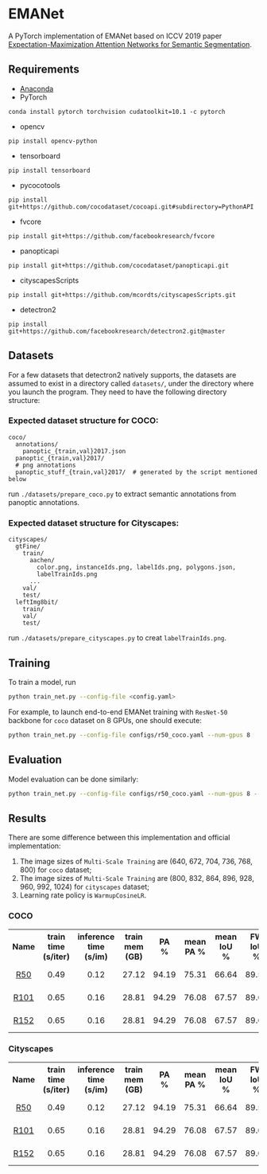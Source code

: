 # EMANet
A PyTorch implementation of EMANet based on ICCV 2019 paper [Expectation-Maximization Attention Networks for Semantic Segmentation](https://arxiv.org/abs/1907.13426). 

## Requirements
- [Anaconda](https://www.anaconda.com/download/)
- PyTorch
```
conda install pytorch torchvision cudatoolkit=10.1 -c pytorch
```
- opencv
```
pip install opencv-python
```
- tensorboard
```
pip install tensorboard
```
- pycocotools
```
pip install git+https://github.com/cocodataset/cocoapi.git#subdirectory=PythonAPI
```
- fvcore
```
pip install git+https://github.com/facebookresearch/fvcore
```
- panopticapi
```
pip install git+https://github.com/cocodataset/panopticapi.git
```
- cityscapesScripts
```
pip install git+https://github.com/mcordts/cityscapesScripts.git
```
- detectron2
```
pip install git+https://github.com/facebookresearch/detectron2.git@master
```

## Datasets
For a few datasets that detectron2 natively supports, the datasets are assumed to exist in a directory called
`datasets/`, under the directory where you launch the program. They need to have the following directory structure:

### Expected dataset structure for COCO:
```
coco/
  annotations/
    panoptic_{train,val}2017.json
  panoptic_{train,val}2017/
  # png annotations
  panoptic_stuff_{train,val}2017/  # generated by the script mentioned below
```
run `./datasets/prepare_coco.py` to extract semantic annotations from panoptic annotations.

### Expected dataset structure for Cityscapes:
```
cityscapes/
  gtFine/
    train/
      aachen/
        color.png, instanceIds.png, labelIds.png, polygons.json,
        labelTrainIds.png
      ...
    val/
    test/
  leftImg8bit/
    train/
    val/
    test/
```
run `./datasets/prepare_cityscapes.py` to creat `labelTrainIds.png`.

## Training
To train a model, run
```bash
python train_net.py --config-file <config.yaml>
```

For example, to launch end-to-end EMANet training with `ResNet-50` backbone for `coco` dataset on 8 GPUs, one should execute:
```bash
python train_net.py --config-file configs/r50_coco.yaml --num-gpus 8
```

## Evaluation
Model evaluation can be done similarly:
```bash
python train_net.py --config-file configs/r50_coco.yaml --num-gpus 8 --eval-only MODEL.WEIGHTS epochs/model.pth
```

## Results
There are some difference between this implementation and official implementation:
1. The image sizes of `Multi-Scale Training` are (640, 672, 704, 736, 768, 800) for `coco` dataset;
2. The image sizes of `Multi-Scale Training` are (800, 832, 864, 896, 928, 960, 992, 1024) for `cityscapes` dataset;
3. Learning rate policy is `WarmupCosineLR`.

### COCO
<table>
	<tbody>
		<!-- START TABLE -->
		<!-- TABLE HEADER -->
		<th>Name</th>
		<th>train time (s/iter)</th>
		<th>inference time (s/im)</th>
		<th>train mem (GB)</th>
		<th>PA</br>%</th>
		<th>mean PA %</th>
		<th>mean IoU %</th>
		<th>FW IoU %</th>
		<th>download link</th>
		<!-- TABLE BODY -->
		<!-- ROW: r50 -->
		<tr>
			<td align="center"><a href="configs/r50_coco.yaml">R50</a></td>
			<td align="center">0.49</td>
			<td align="center">0.12</td>
			<td align="center">27.12</td>
			<td align="center">94.19</td>
			<td align="center">75.31</td>
			<td align="center">66.64</td>
			<td align="center">89.54</td>
			<td align="center"><a href="https://pan.baidu.com/s/18wRQbLQyqXA4ISloUGWTSA">model</a>&nbsp;|&nbsp;ga7k</td>
		</tr>
		<!-- ROW: r101 -->
		<tr>
			<td align="center"><a href="configs/r101_coco.yaml">R101</a></td>
			<td align="center">0.65</td>
			<td align="center">0.16</td>
			<td align="center">28.81</td>
			<td align="center">94.29</td>
			<td align="center">76.08</td>
			<td align="center">67.57</td>
			<td align="center">89.69</td>
			<td align="center"><a href="https://pan.baidu.com/s/1eqt2U2gIBeE_UMtluCKIcQ">model</a>&nbsp;|&nbsp;xnvs</td>
		</tr>
		<!-- ROW: r152 -->
		<tr>
			<td align="center"><a href="configs/r152_coco.yaml">R152</a></td>
			<td align="center">0.65</td>
			<td align="center">0.16</td>
			<td align="center">28.81</td>
			<td align="center">94.29</td>
			<td align="center">76.08</td>
			<td align="center">67.57</td>
			<td align="center">89.69</td>
			<td align="center"><a href="https://pan.baidu.com/s/1eqt2U2gIBeE_UMtluCKIcQ">model</a>&nbsp;|&nbsp;xnvs</td>
		</tr>
	</tbody>
</table>

### Cityscapes
<table>
	<tbody>
		<!-- START TABLE -->
		<!-- TABLE HEADER -->
		<th>Name</th>
		<th>train time (s/iter)</th>
		<th>inference time (s/im)</th>
		<th>train mem (GB)</th>
		<th>PA</br>%</th>
		<th>mean PA %</th>
		<th>mean IoU %</th>
		<th>FW IoU %</th>
		<th>download link</th>
		<!-- TABLE BODY -->
		<!-- ROW: r50 -->
		<tr>
			<td align="center"><a href="configs/r50_cityscapes.yaml">R50</a></td>
			<td align="center">0.49</td>
			<td align="center">0.12</td>
			<td align="center">27.12</td>
			<td align="center">94.19</td>
			<td align="center">75.31</td>
			<td align="center">66.64</td>
			<td align="center">89.54</td>
			<td align="center"><a href="https://pan.baidu.com/s/18wRQbLQyqXA4ISloUGWTSA">model</a>&nbsp;|&nbsp;ga7k</td>
		</tr>
		<!-- ROW: r101 -->
		<tr>
			<td align="center"><a href="configs/r101_cityscapes.yaml">R101</a></td>
			<td align="center">0.65</td>
			<td align="center">0.16</td>
			<td align="center">28.81</td>
			<td align="center">94.29</td>
			<td align="center">76.08</td>
			<td align="center">67.57</td>
			<td align="center">89.69</td>
			<td align="center"><a href="https://pan.baidu.com/s/1eqt2U2gIBeE_UMtluCKIcQ">model</a>&nbsp;|&nbsp;xnvs</td>
		</tr>
		<!-- ROW: r152 -->
		<tr>
			<td align="center"><a href="configs/r152_cityscapes.yaml">R152</a></td>
			<td align="center">0.65</td>
			<td align="center">0.16</td>
			<td align="center">28.81</td>
			<td align="center">94.29</td>
			<td align="center">76.08</td>
			<td align="center">67.57</td>
			<td align="center">89.69</td>
			<td align="center"><a href="https://pan.baidu.com/s/1eqt2U2gIBeE_UMtluCKIcQ">model</a>&nbsp;|&nbsp;xnvs</td>
		</tr>
	</tbody>
</table>
